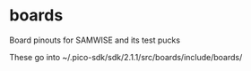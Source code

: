 # boards
Board pinouts for SAMWISE and its test pucks

These go into ~/.pico-sdk/sdk/2.1.1/src/boards/include/boards/
